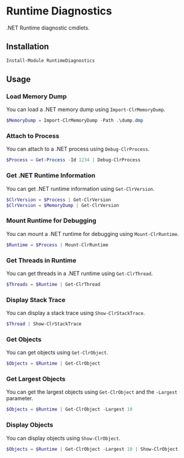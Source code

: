 # Runtime Diagnostics

.NET Runtime diagnostic cmdlets. 

## Installation

```powershell
Install-Module RuntimeDiagnostics
```

## Usage

### Load Memory Dump

You can load a .NET memory dump using `Import-ClrMemoryDump`.

```powershell
$MemoryDump = Import-ClrMemoryDump -Path .\dump.dmp
```

### Attach to Process

You can attach to a .NET process using `Debug-ClrProcess`.

```powershell
$Process = Get-Process -Id 1234 | Debug-ClrProcess 
```

### Get .NET Runtime Information

You can get .NET runtime information using `Get-ClrVersion`.

```powershell
$ClrVersion = $Process | Get-ClrVersion
$ClrVersion = $MemoryDump | Get-ClrVersion
```

### Mount Runtime for Debugging

You can mount a .NET runtime for debugging using `Mount-ClrRuntime`.

```powershell
$Runtime = $Process | Mount-ClrRuntime
```

### Get Threads in Runtime

You can get threads in a .NET runtime using `Get-ClrThread`.

```powershell
$Threads = $Runtime | Get-ClrThread
```

### Display Stack Trace

You can display a stack trace using `Show-ClrStackTrace`.

```powershell
$Thread | Show-ClrStackTrace
```

### Get Objects 

You can get objects using `Get-ClrObject`.

```powershell
$Objects = $Runtime | Get-ClrObject
```

### Get Largest Objects 

You can get the largest objects using `Get-ClrObject` and the `-Largest` parameter.

```powershell
$Objects = $Runtime | Get-ClrObject -Largest 10
```

### Display Objects 

You can display objects using `Show-ClrObject`.

```powershell
$Objects = $Runtime | Get-ClrObject -Largest 10 | Show-ClrObject
```